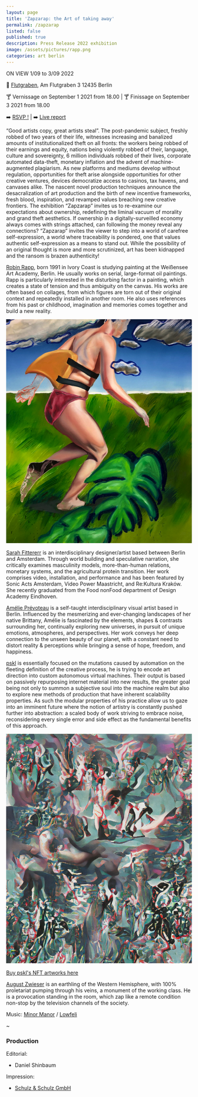 ```yaml
---
layout: page
title: 'Zapzarap: the Art of taking away'
permalink: /zapzarap
listed: false
published: true
description: Press Release 2022 exhibition
image: /assets/pictures/rapp.png
categories: art berlin
---
```


ON VIEW 1/09 to 3/09 2022

:round_pushpin: [Flutgraben](https://flutgraben.org/en/), Am Flutgraben 3
12435 Berlin

:cocktail: Vernissage on September 1 2021 from 18.00 | :cocktail: Finissage on September 3 2021 from 18.00

:arrow_right: [RSVP !](https://fb.me/e/3YTq1fwZX)  |  :arrow_right: [Live report](https://www.instagram.com/stories/highlights/17988970900503007/)

“Good artists copy, great artists steal”. The post-pandemic subject, freshly robbed of two years of their life, witnesses increasing and banalized amounts of institutionalized theft on all fronts: the workers being robbed of their earnings and equity, nations being violently robbed of their, language, culture and sovereignty, 6 million individuals robbed of their lives, corporate automated data-theft, monetary inflation and the advent of machine-augmented plagiarism. As new platforms and mediums develop without regulation, opportunities for theft arise alongside opportunities for other creative ventures, devices democratize access to casinos, tax havens, and canvases alike. The nascent novel production techniques announce the desacralization of art production and the birth of new incentive frameworks, fresh blood, inspiration, and revamped values breaching new creative frontiers.
The exhibition “Zapzarap” invites us to re-examine our expectations about ownership, redefining the liminal vacuum of morality and grand theft aesthetics. If ownership in a digitally-surveilled economy always comes with strings attached, can following the money reveal any connections? “Zapzarap” invites the viewer to step into a world of carefree self-expression, a world where traceability is pondered, one that values authentic self-expression as a means to stand out. While the possibility of an original thought is more and more scrutinized, art has been kidnapped and the ransom is brazen authenticity!

[Robin Rapp](https://instagram.com/rapp_robin), born 1991 in Ivory Coast is studying painting at the Weißensee Art Academy, Berlin. He usually works on serial, large-format oil paintings. Rapp is particularly interested in the disturbing factor in a painting, which creates a state of tension and thus ambiguity on the canvas. His works are often based on collages, from which figures are torn out of their original context and repeatedly installed in another room. He also uses references from his past or childhood, imagination and memories comes together and build a new reality.

<img class='post-image' src="/assets/pictures/rapp.png">

[Sarah Fittererr](https://www.instagram.com/_fittererr/) is an interdisciplinary designer/artist based between Berlin and Amsterdam. Through world building and speculative narration, she critically examines masculinity models, more-than-human relations, monetary systems, and the agricultural protein transition. Her work comprises video, installation, and performance and has been featured by Sonic Acts Amsterdam, Video Power Maastricht, and Re:Kultura Kraków. She recently graduated from the Food nonFood department of Design Academy Eindhoven.

[Amélie Prévoteau](https://www.instagram.com/a_pvt/) is a self-taught interdisciplinary visual artist based in Berlin. Influenced by the mesmerizing and ever-changing landscapes of her native Brittany, Amélie is fascinated by the elements, shapes & contrasts surrounding her, continually exploring new universes, in pursuit of unique emotions, atmospheres, and perspectives. Her work conveys her deep connection to the unseen beauty of our planet, with a constant need to distort reality & perceptions while bringing a sense of hope, freedom, and happiness.

[pskl](https://foundation.app/pskl) is essentially focused on the mutations caused by automation on the fleeting definition of the creative process, he is trying to encode art direction into custom autonomous virtual machines. Their output is based on passively repurposing internet material into new results, the greater goal being not only to summon a subjective soul into the machine realm but also to explore new methods of production that have inherent scalability properties. As such the modular properties of his practice allow us to gaze into an imminent future where the notion of artistry is constantly pushed further into abstraction: a scaled body of work striving to embrace noise, reconsidering every single error and side effect as the fundamental benefits of this approach.


<img class='post-image' src="/assets/pictures/pskl_endorphin_delusion.jpg">

[Buy pskl's NFT artworks here](http://nft.pascal.cc)

[August Zwieser](https://www.instagram.com/august_zwieser/) is an earthling of the Western Hemisphere, with 100% proletariat pumping through his veins, a monument of the working class. He is a provocation standing in the room, which zap like a remote condition non-stop by the television channels of the society.

Music: [Minor Manor](https://www.instagram.com/minormanorband/) / [Lowfeli](https://soundcloud.com/lowfeli)

~

### Production

Editorial:
- Daniel Shinbaum

Impression:
- [Schulz & Schulz GmbH](https://schulzundschulz.de/)


